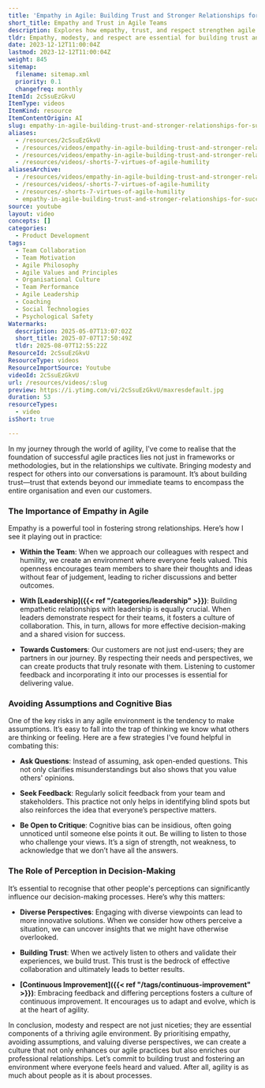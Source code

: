 ```yaml
---
title: 'Empathy in Agile: Building Trust and Stronger Relationships for Success'
short_title: Empathy and Trust in Agile Teams
description: Explores how empathy, trust, and respect strengthen agile teams, improve collaboration, reduce bias, and foster continuous improvement in organisations and with customers.
tldr: Empathy, modesty, and respect are essential for building trust and strong relationships in agile teams, leadership, and with customers, leading to better collaboration and outcomes. Avoiding assumptions and seeking diverse perspectives through open questions and feedback helps prevent bias and supports continuous improvement. Development managers should prioritise empathy and active listening to create a culture where everyone feels valued and engaged.
date: 2023-12-12T11:00:04Z
lastmod: 2023-12-12T11:00:04Z
weight: 845
sitemap:
  filename: sitemap.xml
  priority: 0.1
  changefreq: monthly
ItemId: 2cSsuEzGkvU
ItemType: videos
ItemKind: resource
ItemContentOrigin: AI
slug: empathy-in-agile-building-trust-and-stronger-relationships-for-success
aliases:
  - /resources/2cSsuEzGkvU
  - /resources/videos/empathy-in-agile-building-trust-and-stronger-relationships-for-success-2cSsuEzGkvU
  - /resources/videos/empathy-in-agile-building-trust-and-stronger-relationships-for-success
  - /resources/videos/-shorts-7-virtues-of-agile-humility
aliasesArchive:
  - /resources/videos/empathy-in-agile-building-trust-and-stronger-relationships-for-success
  - /resources/videos/-shorts-7-virtues-of-agile-humility
  - /resources/-shorts-7-virtues-of-agile-humility
  - empathy-in-agile-building-trust-and-stronger-relationships-for-success-2cSsuEzGkvU
source: youtube
layout: video
concepts: []
categories:
  - Product Development
tags:
  - Team Collaboration
  - Team Motivation
  - Agile Philosophy
  - Agile Values and Principles
  - Organisational Culture
  - Team Performance
  - Agile Leadership
  - Coaching
  - Social Technologies
  - Psychological Safety
Watermarks:
  description: 2025-05-07T13:07:02Z
  short_title: 2025-07-07T17:50:49Z
  tldr: 2025-08-07T12:55:22Z
ResourceId: 2cSsuEzGkvU
ResourceType: videos
ResourceImportSource: Youtube
videoId: 2cSsuEzGkvU
url: /resources/videos/:slug
preview: https://i.ytimg.com/vi/2cSsuEzGkvU/maxresdefault.jpg
duration: 53
resourceTypes:
  - video
isShort: true

---
```

In my journey through the world of agility, I've come to realise that the foundation of successful agile practices lies not just in frameworks or methodologies, but in the relationships we cultivate. Bringing modesty and respect for others into our conversations is paramount. It’s about building trust—trust that extends beyond our immediate teams to encompass the entire organisation and even our customers.

### The Importance of Empathy in Agile

Empathy is a powerful tool in fostering strong relationships. Here’s how I see it playing out in practice:

- **Within the Team**: When we approach our colleagues with respect and humility, we create an environment where everyone feels valued. This openness encourages team members to share their thoughts and ideas without fear of judgement, leading to richer discussions and better outcomes.

- **With [Leadership]({{< ref "/categories/leadership" >}})**: Building empathetic relationships with leadership is equally crucial. When leaders demonstrate respect for their teams, it fosters a culture of collaboration. This, in turn, allows for more effective decision-making and a shared vision for success.

- **Towards Customers**: Our customers are not just end-users; they are partners in our journey. By respecting their needs and perspectives, we can create products that truly resonate with them. Listening to customer feedback and incorporating it into our processes is essential for delivering value.

### Avoiding Assumptions and Cognitive Bias

One of the key risks in any agile environment is the tendency to make assumptions. It’s easy to fall into the trap of thinking we know what others are thinking or feeling. Here are a few strategies I’ve found helpful in combating this:

- **Ask Questions**: Instead of assuming, ask open-ended questions. This not only clarifies misunderstandings but also shows that you value others' opinions.

- **Seek Feedback**: Regularly solicit feedback from your team and stakeholders. This practice not only helps in identifying blind spots but also reinforces the idea that everyone’s perspective matters.

- **Be Open to Critique**: Cognitive bias can be insidious, often going unnoticed until someone else points it out. Be willing to listen to those who challenge your views. It’s a sign of strength, not weakness, to acknowledge that we don’t have all the answers.

### The Role of Perception in Decision-Making

It’s essential to recognise that other people's perceptions can significantly influence our decision-making processes. Here’s why this matters:

- **Diverse Perspectives**: Engaging with diverse viewpoints can lead to more innovative solutions. When we consider how others perceive a situation, we can uncover insights that we might have otherwise overlooked.

- **Building Trust**: When we actively listen to others and validate their experiences, we build trust. This trust is the bedrock of effective collaboration and ultimately leads to better results.

- **[Continuous Improvement]({{< ref "/tags/continuous-improvement" >}})**: Embracing feedback and differing perceptions fosters a culture of continuous improvement. It encourages us to adapt and evolve, which is at the heart of agility.

In conclusion, modesty and respect are not just niceties; they are essential components of a thriving agile environment. By prioritising empathy, avoiding assumptions, and valuing diverse perspectives, we can create a culture that not only enhances our agile practices but also enriches our professional relationships. Let’s commit to building trust and fostering an environment where everyone feels heard and valued. After all, agility is as much about people as it is about processes.
